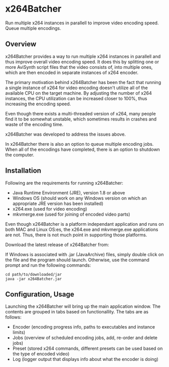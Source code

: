 # x264Batcher
Run multiple x264 instances in parallell to improve video encoding speed. Queue multiple encodings.

## Overview

x264Batcher provides a way to run multiple x264 instances in parallell and thus improve overall video encoding speed. It does this by splitting one or more AviSynth script files that the video consists of, into multiple ones, which are then encoded in separate instances of x264 encoder.

The primary motivation behind x264Batcher has been the fact that running a single instance of x264 for video encoding doesn't utilize all of the available CPU on the target machine. By adjusting the number of x264 instances, the CPU utilization can be increased closer to 100%, thus increasing the encoding speed.

Even though there exists a multi-threaded version of x264, many people find it to be somewhat unstable, which sometimes results in crashes and waste of the encoding time.

x264Batcher was developed to address the issues above.

In x264Batcher there is also an option to queue multiple encoding jobs. When all of the encodings have completed, there is an option to shutdown the computer.

## Installation

Following are the requirements for running x264Batcher:

- Java Runtime Environment (JRE), version 1.8 or above
- Windows OS (should work on any Windows version on which an appropriate JRE version has been installed)
- x264.exe (used for video encoding)
- mkvmerge.exe (used for joining of encoded video parts)

Even though x264Batcher is a platform independant application and runs on both MAC and Linux OS:es, the x264.exe and mkvmerge.exe applications are not. Thus, there is not much point in supporting those platforms.

Download the latest release of x264Batcher from:

If Windows is associated with .jar (JavaArchive) files, simply double click on the file and the program should launch. Otherwise, use the command prompt and run the following commands:

```
cd path/to/downloaded/jar
java -jar x264Batcher.jar
```

## Configuration, Usage

Launching the x264Batcher will bring up the main application window. The contents are grouped in tabs based on functionallity. The tabs are as follows:

- Encoder (encoding progress info, paths to executables and instance limits)
- Jobs (overview of scheduled encoding jobs, add, re-order and delete jobs)
- Preset (stored x264 commands, different presets can be used based on the type of encoded video)
- Log (logger output that displays info about what the encoder is doing)
